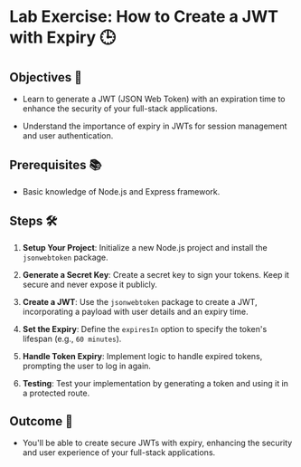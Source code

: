 # Lab Exercise: How to Create a JWT with Expiry 🕒

## Objectives 🎯

- Learn to generate a JWT (JSON Web Token) with an expiration time to enhance the security of your full-stack applications.

- Understand the importance of expiry in JWTs for session management and user authentication.

## Prerequisites 📚

- Basic knowledge of Node.js and Express framework.

## Steps 🛠️

1. **Setup Your Project**: Initialize a new Node.js project and install the `jsonwebtoken` package.

2. **Generate a Secret Key**: Create a secret key to sign your tokens. Keep it secure and never expose it publicly.

3. **Create a JWT**: Use the `jsonwebtoken` package to create a JWT, incorporating a payload with user details and an expiry time.

4. **Set the Expiry**: Define the `expiresIn` option to specify the token's lifespan (e.g., `60 minutes`).

5. **Handle Token Expiry**: Implement logic to handle expired tokens, prompting the user to log in again.

6. **Testing**: Test your implementation by generating a token and using it in a protected route.

## Outcome 🎉

- You'll be able to create secure JWTs with expiry, enhancing the security and user experience of your full-stack applications.
